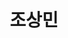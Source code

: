 ---
layout: page
title: 조상민
description: M.S
img: /assets/img/조상민.jpg
importance: 4
category: current
---